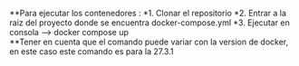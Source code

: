 **Para ejecutar los contenedores :
*1. Clonar el repositorio
*2. Entrar a la raiz del proyecto donde se encuentra docker-compose.yml
*3. Ejecutar en consola --> docker compose up  
**Tener en cuenta que el comando puede variar con la version de docker, en este caso este comando es para la 27.3.1
